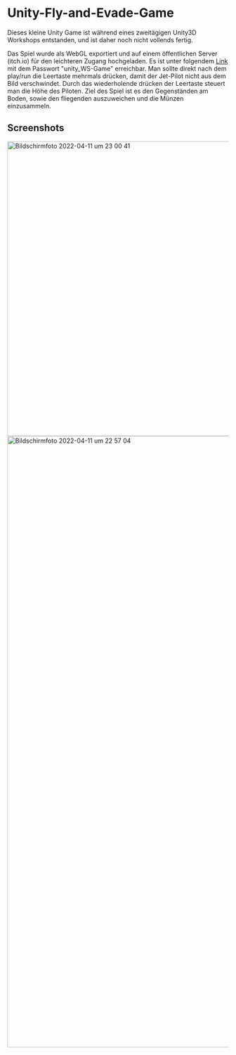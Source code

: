 # Unity-Fly-and-Evade-Game
Dieses kleine Unity Game ist während eines zweitägigen Unity3D Workshops entstanden, und ist daher noch nicht vollends fertig.

Das Spiel wurde als WebGL exportiert und auf einem öffentlichen Server (itch.io) für den leichteren Zugang hochgeladen. 
Es ist unter folgendem [Link](https://hannehas.itch.io/fly-and-evade-game) mit dem Passwort "unity_WS-Game" erreichbar. 
Man sollte direkt nach dem play/run die Leertaste mehrmals drücken, damit der Jet-Pilot nicht aus dem Bild verschwindet. 
Durch das wiederholende drücken der Leertaste steuert man die Höhe des Piloten. 
Ziel des Spiel ist es den Gegenständen am Boden, sowie den fliegenden auszuweichen und die Münzen einzusammeln.


## Screenshots

<img width="670" alt="Bildschirmfoto 2022-04-11 um 23 00 41" src="https://user-images.githubusercontent.com/103412662/162831408-042b3de5-3379-4f31-8669-882eedf5aa73.png">
<img width="1390" alt="Bildschirmfoto 2022-04-11 um 22 57 04" src="https://user-images.githubusercontent.com/103412662/162831425-6bf7b487-7d0e-478c-807d-40a9efd7f78a.png">
